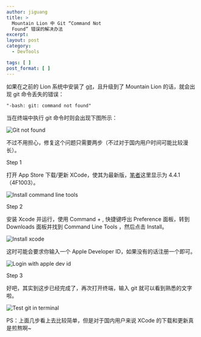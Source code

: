 ```yaml
---
author: jiguang
title: >
  Mountain Lion 中 Git “Command Not
  Found” 错误的解决办法
excerpt:
layout: post
category:
  - DevTools

tags: [ ]
post_format: [ ]
---
```

如果在之前的 Lion 系统中安装了 [git][1]，且升级到了 Mountain Lion 的话，就会出现 git 命令丢失的错误：

    "-bash: git: command not found" 

当在终端中执行 git 命令时则会出现下图所示：

![Git not found][2]

不过不用担心，修复这个问题只需要两步（不过对于国内用户时间可能比较漫长）。

Step 1

打开 App Store 下载/更新 XCode，使其为最新版，[笔者][3]这里显示为 4.4.1（4F1003）。

![Install command line tools][5]

Step 2

安装 Xcode 并运行，使用 Command + , 快捷键呼出 Preference 面板，转到 Downloads 面板并找到 Command Line Tools ，然后点击 Install。

![Install xcode][4]

这时可能会要求你输入一个 Apple Developer ID，如果没有的话注册一个即可。

![Login with apple dev id][6]

Step 3

好吧，其实到这步已经完成了，再次打开终端，输入 git 就可以看到熟悉的文字啦。

![Test git in terminal][7]

PS：上面几步看上去比较简单，但是对于国内用户来说 XCode 的下载和更新真是煎熬啊~

 [1]: http://jiguang.github.com/index.php/tag/git/ "git"
 [2]: http://jiguang.github.com/content/uploads/2012/08/git-not-found.jpeg "git-not-found.jpeg"
 [3]: http://jiguang.github.com "笔者"
 [4]: http://jiguang.github.com/content/uploads/2012/08/install-command-line-tools.jpeg "install-command-line-tools.jpeg"
 [5]: http://jiguang.github.com/content/uploads/2012/08/install-xcode.jpeg "install-xcode.jpeg"
 [6]: http://jiguang.github.com/content/uploads/2012/08/login-with-apple-dev-id.jpeg "login-with-apple-dev-id.jpeg"
 [7]: http://jiguang.github.com/content/uploads/2012/08/test-git-in-terminal.jpeg "test-git-in-terminal.jpeg"